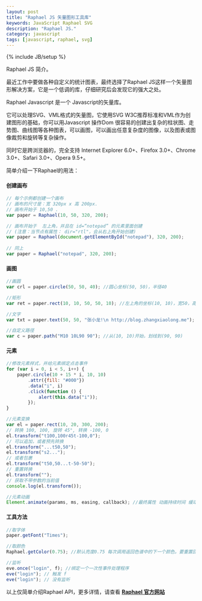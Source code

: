 ```yaml
---
layout: post
title: "Raphael JS 矢量图形工具库"
keywords: JavaScript Raphael SVG
description: "Raphael JS."
category: javascript
tags: [javascript, raphael, svg]
---
```

{% include JB/setup %}

Raphael JS 简介。

<!-- more -->

最近工作中要做各种自定义的统计图表，最终选择了Raphael JS这样一个矢量图形解决方案，它是一个低调的库，仔细研究后会发现它的强大之处。

Raphael Javascript 是一个 Javascript的矢量库。

它可以处理SVG、VML格式的矢量图，它使用SVG W3C推荐标准和VML作为创建图形的基础，你可以用Javascript 操作Dom 很容易的创建出复杂的柱状图、走势图、曲线图等各种图表，可以画图，可以画出任意复杂度的图像，以及图表或图像裁剪和旋转等复杂操作。

同时它是跨浏览器的，完全支持 Internet Explorer 6.0+、Firefox 3.0+、Chrome 3.0+、Safari 3.0+、Opera 9.5+。

简单介绍一下Raphael的用法：

#### 创建画布

```javascript
// 每个示例都创建一个画布
// 画布的尺寸是：宽 320px x 高 200px.
// 画布开始于 10,50 .
var paper = Raphael(10, 50, 320, 200);

// 画布开始于  左上角，并且在 id=“notepad” 的元素里面创建
// (注意：当节点有属性： dir="rtl"，会从右上角开始创建)
var paper = Raphael(document.getElementById("notepad"), 320, 200);
	
// 同上
var paper = Raphael("notepad", 320, 200);
```

#### 画图

```javascript
//画圆 
var crl = paper.circle(50, 50, 40); //圆心坐标(50, 50)，半径40

//矩形
var ret = paper.rect(10, 10, 50, 50, 10); //左上角的坐标(10, 10)，宽50，高50，圆角半径10(默认为0)

//文字
var txt = paper.text(50, 50, "张小龙!\n http://blog.zhangxiaolong.me"); //中心坐标(50, 50)，文字为"张小龙!\n http://blog.zhangxiaolong.me"

//自定义路径
var c = paper.path("M10 10L90 90"); //从(10, 10)开始，划线到(90, 90)
```

#### 元素

```javascript
//修改元素样式，并给元素绑定点击事件
for (var i = 0, i < 5, i++) {
    paper.circle(10 + 15 * i, 10, 10)
        .attr({fill: "#000"})
        .data("i", i)
        .click(function () {
            alert(this.data("i"));
        });
}

//元素变换
var el = paper.rect(10, 20, 300, 200);
// 转换 100, 100, 旋转 45°, 转换 -100, 0
el.transform("t100,100r45t-100,0");
// 可以追加，或者预先转换
el.transform("...t50,50");
el.transform("s2...");
// 或者包裹
el.transform("t50,50...t-50-50");
// 重置转换
el.transform("");
// 获取不带参数的当前值
console.log(el.transform());

//元素动画
Element.animate(params, ms, easing, callback); //最终属性 动画持续时间 缓动类型 回调函数
```

#### 工具方法

```javascript
//取字体
paper.getFont("Times");

//取颜色
Raphael.getColor(0.75); //默认亮度0.75 每次调用返回色谱中的下一个颜色。要重置回红色，调用Raphael.getColor.reset()

//监听
eve.once("login", f); //绑定一个一次性事件处理程序
eve("login"); // 触发 f
eve("login"); // 没有监听
```

以上仅简单介绍Raphael API，更多详情，请查看 **[Raphael 官方网站](http://raphaeljs.com/)**







